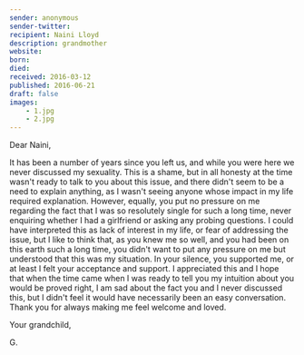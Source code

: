 ```yaml
---
sender: anonymous
sender-twitter: 
recipient: Naini Lloyd
description: grandmother
website: 
born: 
died: 
received: 2016-03-12
published: 2016-06-21
draft: false
images:
    - 1.jpg
    - 2.jpg
---
```


Dear Naini, 

It has been a number of years since you left us, and while you were here we never discussed my sexuality. This is a shame, but in all honesty at the time wasn't ready to talk to you about this issue, and there didn't seem to be a need to explain anything, as I wasn't seeing anyone whose impact in my life required explanation. However, equally, you put no pressure on me regarding the fact that I was so resolutely single for such a long time, never enquiring whether I had a girlfriend or asking any probing questions. I could have interpreted this as lack of interest in my life, or fear of addressing the issue, but I like to think that, as you knew me so well, and you had been on this earth such a long time, you didn't want to put any pressure on me but understood that this was my situation. In your silence, you supported me, or at least I felt your acceptance and support. I appreciated this and I hope that when the time came when I was ready to tell you my intuition about you would be proved right, I am sad about the fact you and I never discussed this, but I didn't feel it would have necessarily been an easy conversation. Thank you for always making me feel welcome and loved. 

Your grandchild, 

G.
